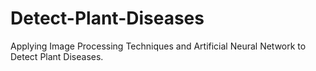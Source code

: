 # Detect-Plant-Diseases
Applying Image Processing Techniques and Artificial Neural Network to Detect Plant Diseases.
